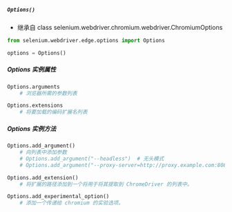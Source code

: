 ##### `Options()`
- 继承自 class selenium.webdriver.chromium.webdriver.ChromiumOptions
```python
from selenium.webdriver.edge.options import Options

options = Options()
```
##### Options 实例属性
```python
Options.arguments
	# 浏览器所需的参数列表

Options.extensions
	# 将要加载的编码扩展名列表
```
##### Options 实例方法
```python
Options.add_argument()
	# 向列表中添加参数
	# Options.add_argument("--headless")  # 无头模式
	# Options.add_argument("--proxy-server=http://proxy.example.com:8080")  # 代理

Options.add_extension()
	# 将扩展的路径添加到一个将用于将其提取到 ChromeDriver 的列表中。

Options.add_experimental_option()
	# 添加一个传递给 chromium 的实验选项。
```